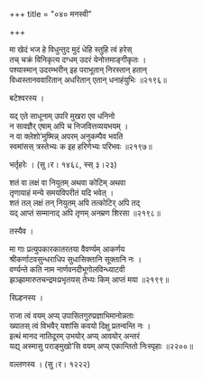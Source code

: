+++
title = "०४० मनस्वी"

+++


मा खेदं भज हे विधुन्तुद मुदं धेहि स्तुहि त्वं हरेस्  
तच् चक्रं विनिकृत्य दग्धम् उदरं येनोत्तमाङ्गीकृतः ।  
पश्यास्मान् उदरम्भरीन् इह पराभूतान् निरस्तान् हतान्  
विध्वस्तानववारितान् अधरितान् एतान् धनाहंयुभिः ॥२१९६॥  


बटेश्वरस्य ।  


यद् एते साधूनाम् उपरि मुखरा एव धनिनो  
न सावज्ञैर् एषाम् अपि च निजवित्तव्ययभयम् ।  
न वा क्लेशो’मुष्मिन्न् अपरम् अनुकम्पैव भवति  
स्वमांसस् त्रस्तेभ्यः क इह हरिणेभ्यः परिभवः ॥२१९७॥  


भर्तृहरेः । (सु।र। १४६८, स्स् ३।२३)  


शतं वा लक्षं वा नियुतम् अथवा कोटिम् अथवा  
तृणायाहं मन्ये समयविपरीतं यदि भवेत् ।  
शतं तल् लक्षं तन् नियुतम् अपि तत्कोटिर् अपि तद्  
यद् आप्तं सम्मानाद् अपि तृणम् अनम्रण शिरसा ॥२१९८॥  


तस्यैव ।   


मा गाः प्रत्युपकारकातरतया वैवर्ण्यम् आकर्णय  
श्रीकर्णाटवसुन्धराधिप सुधासिक्तानि सूक्तानि नः ।  
वर्ण्यन्ते कति नाम नार्णवनदीभूगोलविन्ध्याटवी  
झञ्झामारुतचन्द्रमःप्रभृतयस् तेभ्यः किम् आप्तं मया ॥२१९९॥  


सिल्हनस्य ।   


राजा त्वं वयम् अप्य् उपासितगुरुप्रज्ञाभिमानोन्नताः  
ख्यातस् त्वं विभवैर् यशांसि कवयो दिक्षु प्रतन्वन्ति नः ।  
इत्थं मानद नातिदूरम् उभयोर् अप्य् आवयोर् अन्तरं  
यद्य् अस्मासु पराङ्मुखो’सि वयम् अप्य् एकान्तितो निःस्पृहाः ॥२२००॥  


वल्लणस्य । (सु।र। १२२२)  

